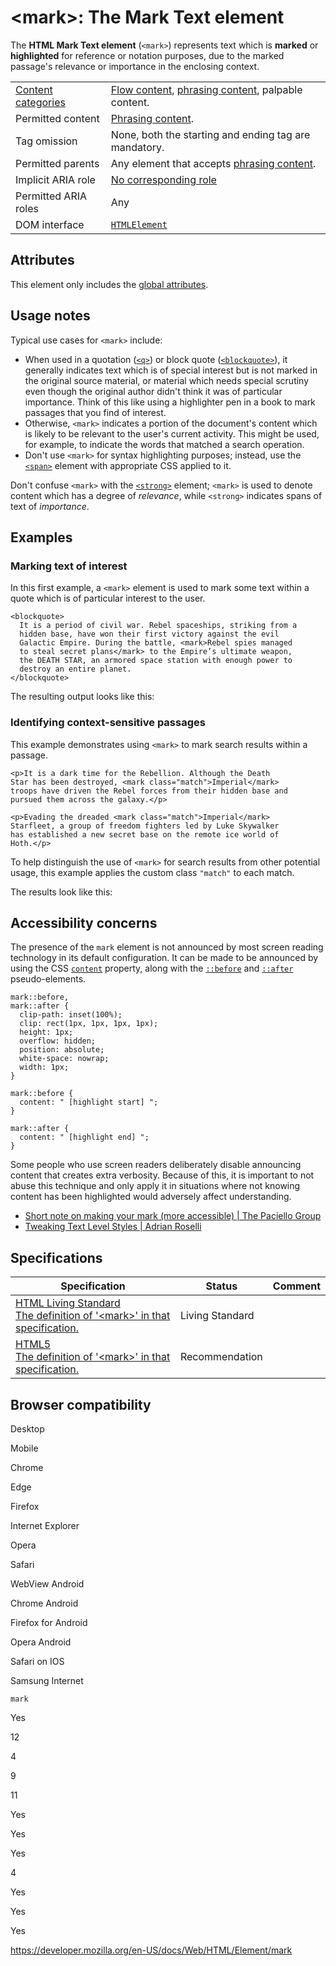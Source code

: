 &lt;mark&gt;: The Mark Text element
===================================

The **HTML Mark Text element** (`<mark>`) represents text which is **marked** or **highlighted** for reference or notation purposes, due to the marked passage's relevance or importance in the enclosing context.

<table><tbody><tr class="odd"><td><a href="https://developer.mozilla.org/en-US/docs/Web/Guide/HTML/Content_categories">Content categories</a></td><td><a href="https://developer.mozilla.org/en-US/docs/Web/Guide/HTML/Content_categories#flow_content">Flow content</a>, <a href="https://developer.mozilla.org/en-US/docs/Web/Guide/HTML/Content_categories#phrasing_content">phrasing content</a>, palpable content.</td></tr><tr class="even"><td>Permitted content</td><td><a href="https://developer.mozilla.org/en-US/docs/Web/Guide/HTML/Content_categories#phrasing_content">Phrasing content</a>.</td></tr><tr class="odd"><td>Tag omission</td><td>None, both the starting and ending tag are mandatory.</td></tr><tr class="even"><td>Permitted parents</td><td>Any element that accepts <a href="https://developer.mozilla.org/en-US/docs/Web/Guide/HTML/Content_categories#phrasing_content">phrasing content</a>.</td></tr><tr class="odd"><td>Implicit ARIA role</td><td><a href="https://www.w3.org/TR/html-aria/#dfn-no-corresponding-role">No corresponding role</a></td></tr><tr class="even"><td>Permitted ARIA roles</td><td>Any</td></tr><tr class="odd"><td>DOM interface</td><td><a href="https://developer.mozilla.org/en-US/docs/Web/API/HTMLElement"><code>HTMLElement</code></a></td></tr></tbody></table>

Attributes
----------

This element only includes the [global attributes](../global_attributes).

Usage notes
-----------

Typical use cases for `<mark>` include:

-   When used in a quotation ([`<q>`](q)) or block quote ([`<blockquote>`](blockquote)), it generally indicates text which is of special interest but is not marked in the original source material, or material which needs special scrutiny even though the original author didn't think it was of particular importance. Think of this like using a highlighter pen in a book to mark passages that you find of interest.
-   Otherwise, `<mark>` indicates a portion of the document's content which is likely to be relevant to the user's current activity. This might be used, for example, to indicate the words that matched a search operation.
-   Don't use `<mark>` for syntax highlighting purposes; instead, use the [`<span>`](span) element with appropriate CSS applied to it.

Don't confuse `<mark>` with the [`<strong>`](strong) element; `<mark>` is used to denote content which has a degree of *relevance*, while `<strong>` indicates spans of text of *importance*.

Examples
--------

### Marking text of interest

In this first example, a `<mark>` element is used to mark some text within a quote which is of particular interest to the user.

    <blockquote>
      It is a period of civil war. Rebel spaceships, striking from a
      hidden base, have won their first victory against the evil
      Galactic Empire. During the battle, <mark>Rebel spies managed
      to steal secret plans</mark> to the Empire’s ultimate weapon,
      the DEATH STAR, an armored space station with enough power to
      destroy an entire planet.
    </blockquote>

The resulting output looks like this:

### Identifying context-sensitive passages

This example demonstrates using `<mark>` to mark search results within a passage.

    <p>It is a dark time for the Rebellion. Although the Death
    Star has been destroyed, <mark class="match">Imperial</mark>
    troops have driven the Rebel forces from their hidden base and
    pursued them across the galaxy.</p>

    <p>Evading the dreaded <mark class="match">Imperial</mark>
    Starfleet, a group of freedom fighters led by Luke Skywalker
    has established a new secret base on the remote ice world of
    Hoth.</p>

To help distinguish the use of `<mark>` for search results from other potential usage, this example applies the custom class `"match"` to each match.

The results look like this:

Accessibility concerns
----------------------

The presence of the `mark` element is not announced by most screen reading technology in its default configuration. It can be made to be announced by using the CSS [`content`](https://developer.mozilla.org/en-US/docs/Web/CSS/content) property, along with the [`::before`](https://developer.mozilla.org/en-US/docs/Web/CSS/::before) and [`::after`](https://developer.mozilla.org/en-US/docs/Web/CSS/::after) pseudo-elements.

    mark::before,
    mark::after {
      clip-path: inset(100%);
      clip: rect(1px, 1px, 1px, 1px);
      height: 1px;
      overflow: hidden;
      position: absolute;
      white-space: nowrap;
      width: 1px;
    }

    mark::before {
      content: " [highlight start] ";
    }

    mark::after {
      content: " [highlight end] ";
    }

Some people who use screen readers deliberately disable announcing content that creates extra verbosity. Because of this, it is important to not abuse this technique and only apply it in situations where not knowing content has been highlighted would adversely affect understanding.

-   [Short note on making your mark (more accessible) | The Paciello Group](https://developer.paciellogroup.com/blog/2017/12/short-note-on-making-your-mark-more-accessible/)
-   [Tweaking Text Level Styles | Adrian Roselli](https://adrianroselli.com/2017/12/tweaking-text-level-styles.html)

Specifications
--------------

<table><thead><tr class="header"><th>Specification</th><th>Status</th><th>Comment</th></tr></thead><tbody><tr class="odd"><td><a href="https://html.spec.whatwg.org/multipage/text-level-semantics.html#the-mark-element">HTML Living Standard<br />
<span class="small">The definition of '&lt;mark&gt;' in that specification.</span></a></td><td><span class="spec-living">Living Standard</span></td><td></td></tr><tr class="even"><td><a href="https://www.w3.org/TR/html52/textlevel-semantics.html#the-mark-element">HTML5<br />
<span class="small">The definition of '&lt;mark&gt;' in that specification.</span></a></td><td><span class="spec-rec">Recommendation</span></td><td></td></tr></tbody></table>

Browser compatibility
---------------------

Desktop

Mobile

Chrome

Edge

Firefox

Internet Explorer

Opera

Safari

WebView Android

Chrome Android

Firefox for Android

Opera Android

Safari on IOS

Samsung Internet

`mark`

Yes

12

4

9

11

Yes

Yes

Yes

4

Yes

Yes

Yes

<a href="https://developer.mozilla.org/en-US/docs/Web/HTML/Element/mark" class="_attribution-link">https://developer.mozilla.org/en-US/docs/Web/HTML/Element/mark</a>
